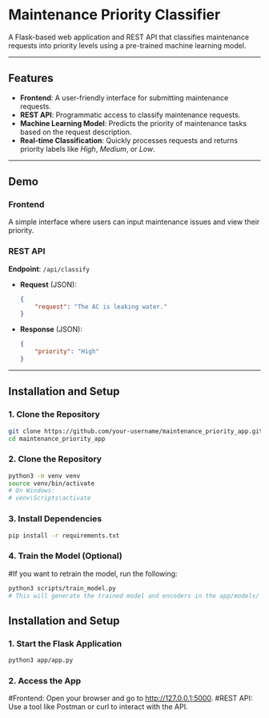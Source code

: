 # Maintenance Priority Classifier

A Flask-based web application and REST API that classifies maintenance requests into priority levels using a pre-trained machine learning model.

---

## Features

- **Frontend**: A user-friendly interface for submitting maintenance requests.
- **REST API**: Programmatic access to classify maintenance requests.
- **Machine Learning Model**: Predicts the priority of maintenance tasks based on the request description.
- **Real-time Classification**: Quickly processes requests and returns priority labels like *High*, *Medium*, or *Low*.

---

## Demo

### Frontend

A simple interface where users can input maintenance issues and view their priority.

### REST API

**Endpoint**: `/api/classify`

- **Request** (JSON):

    ```json
    {
        "request": "The AC is leaking water."
    }
    ```

- **Response** (JSON):

    ```json
    {
        "priority": "High"
    }
    ```

---

## Installation and Setup

### 1. Clone the Repository

```bash
git clone https://github.com/your-username/maintenance_priority_app.git
cd maintenance_priority_app
```


### 2. Clone the Repository
```bash
python3 -m venv venv
source venv/bin/activate
# On Windows:
# venv\Scripts\activate
```

### 3. Install Dependencies
```bash
pip install -r requirements.txt
```

### 4. Train the Model (Optional)

#If you want to retrain the model, run the following:
```bash
python3 scripts/train_model.py
# This will generate the trained model and encoders in the app/models/ directory.
```


## Installation and Setup

### 1. Start the Flask Application
```bash
python3 app/app.py
```

### 2. Access the App
#Frontend: Open your browser and go to http://127.0.0.1:5000.
#REST API: Use a tool like Postman or curl to interact with the API.